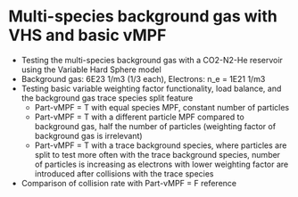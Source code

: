 # Multi-species background gas with VHS and basic vMPF
* Testing the multi-species background gas with a CO2-N2-He reservoir using the Variable Hard Sphere model
* Background gas: 6E23 1/m3 (1/3 each), Electrons: n_e = 1E21 1/m3
* Testing basic variable weighting factor functionality, load balance, and the background gas trace species split feature
  * Part-vMPF = T with equal species MPF, constant number of particles
  * Part-vMPF = T with a different particle MPF compared to background gas, half the number of particles (weighting factor of background gas is irrelevant)
  * Part-vMPF = T with a trace background species, where particles are split to test more often with the trace background species, number of particles is increasing as electrons with lower weighting factor are introduced after collisions with the trace species
* Comparison of collision rate with Part-vMPF = F reference